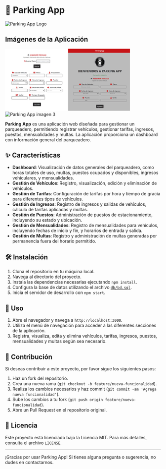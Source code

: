 # 🚗 Parking App

<img src="img/logo.png" alt="Parking App Logo" width="200">

## Imágenes de la Aplicación

<img src="img/1.png" alt="Parking App imagen 1" width="200">
<img src="img/2.png" alt="Parking App imagen 2" width="200">
<img src="img/3.png.png" alt="Parking App imagen 3" width="200">

**Parking App** es una aplicación web diseñada para gestionar un parqueadero, permitiendo registrar vehículos, gestionar tarifas, ingresos, puestos, mensualidades y multas. La aplicación proporciona un dashboard con información general del parqueadero.

## ✨ Características

- **Dashboard**: Visualización de datos generales del parqueadero, como horas totales de uso, multas, puestos ocupados y disponibles, ingresos vehiculares, y mensualidades.
- **Gestión de Vehículos**: Registro, visualización, edición y eliminación de vehículos.
- **Gestión de Tarifas**: Configuración de tarifas por hora y tiempo de gracia para diferentes tipos de vehículos.
- **Gestión de Ingresos**: Registro de ingresos y salidas de vehículos, cálculo de tarifas aplicadas y multas.
- **Gestión de Puestos**: Administración de puestos de estacionamiento, incluyendo su estado y ubicación.
- **Gestión de Mensualidades**: Registro de mensualidades para vehículos, incluyendo fechas de inicio y fin, y horarios de entrada y salida.
- **Gestión de Multas**: Registro y administración de multas generadas por permanencia fuera del horario permitido.


## 🛠️ Instalación

1. Clona el repositorio en tu máquina local.
2. Navega al directorio del proyecto.
3. Instala las dependencias necesarias ejecutando `npm install`.
4. Configura la base de datos utilizando el archivo [`db/bd.sql`](db/bd.sql).
5. Inicia el servidor de desarrollo con `npm start`.

## 🚀 Uso

1. Abre el navegador y navega a `http://localhost:3000`.
2. Utiliza el menú de navegación para acceder a las diferentes secciones de la aplicación.
3. Registra, visualiza, edita y elimina vehículos, tarifas, ingresos, puestos, mensualidades y multas según sea necesario.

## 🤝 Contribución

Si deseas contribuir a este proyecto, por favor sigue los siguientes pasos:

1. Haz un fork del repositorio.
2. Crea una nueva rama (`git checkout -b feature/nueva-funcionalidad`).
3. Realiza los cambios necesarios y haz commit (`git commit -am 'Agrega nueva funcionalidad'`).
4. Sube los cambios a tu fork (`git push origin feature/nueva-funcionalidad`).
5. Abre un Pull Request en el repositorio original.

## 📄 Licencia

Este proyecto está licenciado bajo la Licencia MIT. Para más detalles, consulta el archivo `LICENSE`.

---

¡Gracias por usar Parking App! Si tienes alguna pregunta o sugerencia, no dudes en contactarnos.